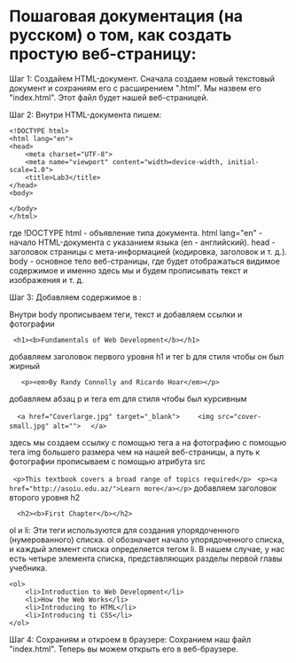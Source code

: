 # Пошаговая документация (на русском) о том, как создать простую веб-страницу:


Шаг 1: Создайем HTML-документ.
Сначала создаем новый текстовый документ и сохраниям его с расширением ".html". Мы назвем его "index.html". Этот файл будет нашей веб-страницей.



Шаг 2: Внутри HTML-документа пишем:

```
<!DOCTYPE html>
<html lang="en">
<head>
    <meta charset="UTF-8">
    <meta name="viewport" content="width=device-width, initial-scale=1.0">
    <title>Lab3</title>
</head>
<body>
  
</body>
</html>
```

где !DOCTYPE html - объявление типа документа.
html lang="en" - начало HTML-документа с указанием языка (en - английский).
head - заголовок страницы с мета-информацией (кодировка, заголовок и т. д.).
body - основное тело веб-страницы, где будет отображаться видимое содержимое и именно здесь мы и будем прописывать текст и изображения и т. д.


Шаг 3: Добавляем содержимое в <body>:

Внутри body прописываем теги, текст и добавляем ссылки и фотографии
  
 ``` <h1><b>Fundamentals of Web Development</b></h1>```
   
добавляем заголовок первого уровня h1 и тег b для стиля чтобы он был жирный
   
 ```   <p><em>By Randy Connolly and Ricardo Hoar</em></p>```
    
добавляем абзац p и тега em для стиля чтобы был курсивным
  
 ```   <a href="Coverlarge.jpg" target="_blank"> ```
   ```    <img src="cover-small.jpg" alt="">```
  ```  </a>```

здесь мы создаем ссылку с помощью тега a на фотографию с помощью тега img большего размера чем на нашей веб-страницы, а путь к фотографии прописываем с помощью атрибута src
   
   ``` <p>This textbook covers a broad range of topics required</p>```
   ``` <p><a href="http://asoiu.edu.az/">Learn more</a></p>```
  добавляем заголовок второго уровня h2
   
      <h2><b>First Chapter</b></h2>
   
  ol и li: Эти теги используются для создания упорядоченного (нумерованного) списка. 
  ol обозначает начало упорядоченного списка, и каждый элемент списка определяется тегом li.
  В нашем случае, у нас есть четыре элемента списка, представляющих разделы первой главы учебника.
   
    <ol>
        <li>Introduction to Web Development</li>
        <li>How the Web Works</li>
        <li>Introducing to HTML</li>
        <li>Introducing ti CSS</li>
    </ol>



Шаг 4: Сохраниям и откроем в браузере:
Сохранием наш файл "index.html". Теперь вы можем открыть его в веб-браузере.
